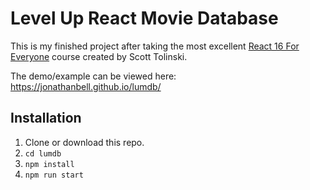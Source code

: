 # Level Up React Movie Database

This is my finished project after taking the most excellent [React 16 For Everyone](https://www.leveluptutorials.com/tutorials/react-16-for-everyone) course created by Scott Tolinski.

The demo/example can be viewed here: <https://jonathanbell.github.io/lumdb/>

## Installation

1.  Clone or download this repo.
1.  `cd lumdb`
1.  `npm install`
1.  `npm run start`
